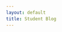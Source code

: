 ```yaml
---
layout: default
title: Student Blog
---
```


<html lang="en">

<head>
    <meta charset="UTF-8">
    <meta name="viewport" content="width=device-width, initial-scale=1.0">
    <title>Weather Application</title>
    <style>
        body {
            font-family: Arial, sans-serif;
            display: flex;
            justify-content: center;
            align-items: center;
            height: 100vh;
            margin: 0;
        }

        .container {
            text-align: center;
            padding: 20px;
            border: 2px solid #ddd;
            border-radius: 5px;
            width: 300px;
        }

        input[type="text"] {
            width: 100%;
            padding: 10px;
            margin-bottom: 20px;
            box-sizing: border-box;
            border: 1px solid #ddd;
            border-radius: 5px;
        }

        .button-container {
            display: flex;
            justify-content: space-between;
        }

        .button-container button {
            background-color: #4CAF50;
            color: white;
            padding: 5px 10px;
            border: none;
            border-radius: 5px;
            cursor: pointer;
            flex: 1;
        }

        button:hover {
            background-color: #45a049;
        }

        #result {
            margin-top: 20px;
            padding: 10px;
            border: 1px solid #ddd;
            border-radius: 5px;
        }
    </style>


<body>
    <div class="container">
    <label class="switch">
    <input type="checkbox" id="tempSwitch" onclick="toggleTemperatureUnit()">
    <span class="slider round"></span>
</label>
<span id="tempLabel">Celcius Mode</span>

        <h2>Weather Application</h2>
        <img src="FocusArea__Weather-02.jpg"  height="200" width="200">

        <input type="text" id="location" placeholder="Enter city name" autofocus onkeyup="handleKeyPress(event)">
        <div class="button-container">
            <button onclick="getWindSpeed()">Wind Speed</button>
            <button onclick="getTemperature()">Temperature</button>
            <button onclick="getPrecipitation()">Precipitation</button>
        </div>
        <div id="result"></div>
    </div>

    <script>
        function handleKeyPress(event) {
            if (event.key === 'Enter') {
                getWeather();
            }
        }

        function getWindSpeed() {
            fetchWeatherData('wind_mph');
        }

        function getTemperature() {
            fetchWeatherData('feelslike_f');
        }

        function getPrecipitation() {
            fetchWeatherData('precip_in');
        }

        function fetchWeatherData(dataType) {
            const locationInput = document.getElementById('location');
            const resultDiv = document.getElementById('result');
            const location = locationInput.value.trim();

            if (location === '') {
                resultDiv.innerText = 'Please enter a location';
                return;
            }

            resultDiv.innerText = 'Loading...';

            fetch('https://backend.stu.nighthawkcodingsociety.com/api/weather/' + location)
                .then(response => response.json())
                .then(data => {
                    if (dataType === 'wind_mph') {
                        resultDiv.innerText = `Current Wind Speed in ${location} is ${data["current"]["wind_mph"]} MPH`;
                    } else if (dataType === 'feelslike_f') {
                        resultDiv.innerText = `Current Temperature in ${location} is ${data["current"]["feelslike_f"]} °F`;
                    } else if (dataType === 'precip_in') {
                        resultDiv.innerText = `Current Precipitation in ${location} is ${data["current"]["precip_in"]} inches`;
                    }
                })
                .catch(error => {
                    console.error('Error fetching data:', error);
                    resultDiv.innerText = 'An error occurred. Please try again later.';
                });
        }
    </script>
</body>
